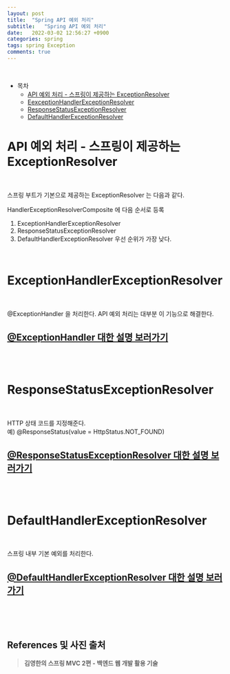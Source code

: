 ```yaml
---
layout: post
title:  "Spring API 예외 처리"
subtitle:   "Spring API 예외 처리"
date:   2022-03-02 12:56:27 +0900
categories: spring
tags: spring Exception
comments: true
---
```



<br>

- 목차
    - [API 예외 처리 - 스프링이 제공하는 ExceptionResolver](#api-예외-처리---스프링이-제공하는-exceptionresolver)
    - [EexceptionHandlerExceptionResolver](#exceptionhandlerexceptionresolver)
    - [ResponseStatusExceptionResolver](#responsestatusexceptionresolver)
    - [DefaultHandlerExceptionResolver](#defaulthandlerexceptionresolver)


# API 예외 처리 - 스프링이 제공하는 ExceptionResolver

<br>

스프링 부트가 기본으로 제공하는 ExceptionResolver 는 다음과 같다. <br>

HandlerExceptionResolverComposite 에 다음 순서로 등록
1. ExceptionHandlerExceptionResolver
2. ResponseStatusExceptionResolver
3. DefaultHandlerExceptionResolver 우선 순위가 가장 낮다.
     
<br>

# ExceptionHandlerExceptionResolver

<br>

@ExceptionHandler 을 처리한다. API 예외 처리는 대부분 이 기능으로 해결한다. <br>

## [@ExceptionHandler 대한 설명 보러가기](https://sehwan-choi.github.io/spring/2021/07/07/spring-HTTP-%EC%BF%A0%ED%82%A4/)

<br><br>


# ResponseStatusExceptionResolver

<br>

HTTP 상태 코드를 지정해준다. <br>
예) @ResponseStatus(value = HttpStatus.NOT_FOUND) <br>

## [@ResponseStatusExceptionResolver 대한 설명 보러가기](https://sehwan-choi.github.io/spring/2021/07/07/spring-HTTP-%EC%BF%A0%ED%82%A4/)

<br><br>

# DefaultHandlerExceptionResolver

<br>

스프링 내부 기본 예외를 처리한다. <br>

## [@DefaultHandlerExceptionResolver 대한 설명 보러가기](https://sehwan-choi.github.io/spring/2021/07/07/spring-HTTP-%EC%BF%A0%ED%82%A4/)

<br><br><br>
## References 및 사진 출처

> __김영한의 스프링 MVC 2편 - 백엔드 웹 개발 활용 기술__
